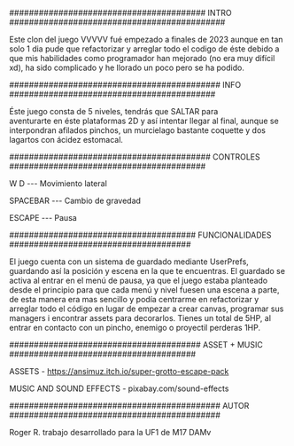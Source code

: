 ######################################## INTRO ############################################

Este clon del juego VVVVV fué empezado a finales de 
2023 aunque en tan solo 1 dia pude que refactorizar y 
arreglar todo el codigo de éste debido a que mis habilidades 
como programador han mejorado (no era muy difícil xd), 
ha sido complicado y he llorado un poco pero se ha podido.

########################################### INFO ##########################################

Éste juego consta de 5 niveles, tendrás que SALTAR para  
aventurarte en éste plataformas 2D y así intentar llegar al 
final, aunque se interpondran afilados pinchos, un murcielago 
bastante coquette y dos lagartos con ácidez estomacal.

######################################### CONTROLES ########################################

W D --- Movimiento lateral

SPACEBAR --- Cambio de gravedad

ESCAPE --- Pausa

###################################### FUNCIONALIDADES #####################################

El juego cuenta con un sistema de guardado mediante 
UserPrefs, guardando así la posición y escena en la que 
te encuentras.
El guardado se activa al entrar en el menú de pausa, 
ya que el juego estaba planteado desde el principio para 
que cada menú y nivel fuesen una escena a parte, de esta 
manera era mas sencillo y podía centrarme en refactorizar 
y arreglar todo el código en lugar de empezar a crear 
canvas, programar sus managers i encontrar assets para 
decorarlos.
Tienes un total de 5HP, al entrar en contacto con un pincho,
enemigo o proyectil perderas 1HP.

####################################### ASSET + MUSIC ######################################


ASSETS - https://ansimuz.itch.io/super-grotto-escape-pack

MUSIC AND SOUND EFFECTS - pixabay.com/sound-effects

########################################### AUTOR ###########################################

Roger R. trabajo desarrollado para la UF1 de M17 DAMv
